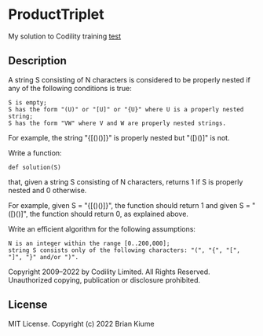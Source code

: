 # ProductTriplet
My solution to Codility training [test](https://app.codility.com/programmers/lessons/7-stacks_and_queues/nesting/)

## Description

A string S consisting of N characters is considered to be properly nested if any of the following conditions is true:

    S is empty;
    S has the form "(U)" or "[U]" or "{U}" where U is a properly nested string;
    S has the form "VW" where V and W are properly nested strings.

For example, the string "{[()()]}" is properly nested but "([)()]" is not.

Write a function:

    def solution(S)

that, given a string S consisting of N characters, returns 1 if S is properly nested and 0 otherwise.

For example, given S = "{[()()]}", the function should return 1 and given S = "([)()]", the function should return 0, as explained above.

Write an efficient algorithm for the following assumptions:

    N is an integer within the range [0..200,000];
    string S consists only of the following characters: "(", "{", "[", "]", "}" and/or ")".

Copyright 2009–2022 by Codility Limited. All Rights Reserved. Unauthorized copying, publication or disclosure prohibited. 

## License
MIT License. Copyright (c) 2022 Brian Kiume
